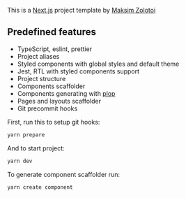 This is a [Next.js](https://nextjs.org/) project template by [Maksim Zolotoi](https://github.com/crmapache)

## Predefined features
- TypeScript, eslint, prettier
- Project aliases
- Styled components with global styles and default theme
- Jest, RTL with styled components support
- Project structure
- Components scaffolder
- Components generating with [plop](https://plopjs.com/)
- Pages and layouts scaffolder
- Git precommit hooks

First, run this to setup git hooks:
```bash
yarn prepare
```

And to start project: 
```bash
yarn dev
```

To generate component scaffolder run:
```bash
yarn create component
```
